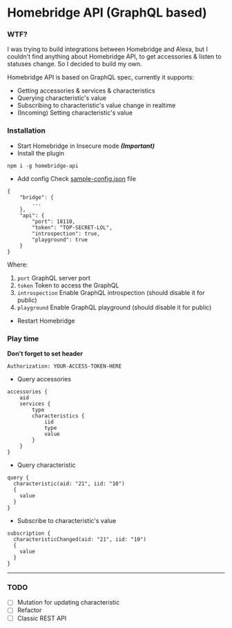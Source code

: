 # Homebridge API (GraphQL based)

### WTF?

I was trying to build integrations between Homebridge and Alexa, but I couldn't find anything about Homebridge API, to get accessories & listen to statuses change. So I decided to build my own.

Homebridge API is based on GraphQL spec, currently it supports:

- Getting accessories & services & characteristics
- Querying characteristic's value
- Subscribing to characteristic's value change in realtime
- (Incoming) Setting characteristic's value

### Installation
- Start Homebridge in Insecure mode ***(Important)***
- Install the plugin

```
npm i -g homebridge-api
```

- Add config 
Check [sample-config.json](./sample-config.json) file

```
{
	"bridge": {
		...
	},
	"api": {
		"port": 18110,
		"token": "TOP-SECRET-LOL",
		"introspection": true,
		"playground": true
	}
}
```

Where:

1. `port` GraphQL server port
2. `token` Token to access the GraphQL
3. `introspection` Enable GraphQL introspection (should disable it for public)
4. `playground` Enable GraphQL playground (should disable it for public)

- Restart Homebridge

### Play time

**Don't forget to set header**

```
Authorization: YOUR-ACCESS-TOKEN-HERE
```

- Query accessories

```
accessories {
	aid
	services {
		type
		characteristics {
			iid
			type
			value
		}
	}
}
```
- Query characteristic

```
query {
  characteristic(aid: "21", iid: "10")
  {
    value
  }
}
```

- Subscribe to characteristic's value

```
subscription {
  characteristicChanged(aid: "21", iid: "10")
  {
    value
  }
}
```

---

### TODO
- [ ] Mutation for updating characteristic
- [ ] Refactor
- [ ] Classic REST API